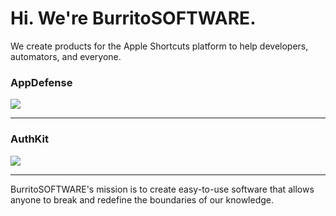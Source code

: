 # Hi. We're BurritoSOFTWARE.
We create products for the Apple Shortcuts platform to help developers, automators, and everyone.

### AppDefense
[![](https://cdn.discordapp.com/attachments/558842854462717954/736693651941621800/IMG_4245-2.PNG)](https://vimeo.com/441665680)

---

### AuthKit
[![](https://cdn.discordapp.com/attachments/558842854462717954/736693653132542022/IMG_4246-2.JPG)](https://vimeo.com/441665767)

---

BurritoSOFTWARE's mission is to create easy-to-use software that allows anyone to break and redefine the boundaries of our knowledge.

